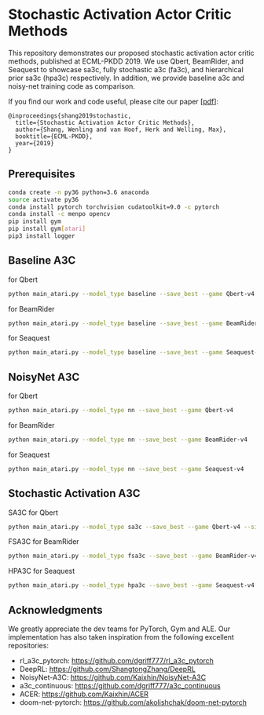 # Stochastic Activation Actor Critic Methods

This repository demonstrates our proposed stochastic activation actor critic methods, published at ECML-PKDD 2019. We use Qbert, BeamRider, and Seaquest to showcase sa3c, fully stochastic a3c (fa3c), and hierarchical prior sa3c (hpa3c) respectively. In addition, we provide baseline a3c and noisy-net training code as comparison. 

If you find our work and code useful, please cite our paper [[pdf](http://www-personal.umich.edu/~shangw/ecml19.pdf)]:
```
@inproceedings{shang2019stochastic,
  title={Stochastic Activation Actor Critic Methods},
  author={Shang, Wenling and van Hoof, Herk and Welling, Max},
  booktitle={ECML-PKDD},
  year={2019}
}
```

## Prerequisites
```bash
conda create -n py36 python=3.6 anaconda
source activate py36
conda install pytorch torchvision cudatoolkit=9.0 -c pytorch
conda install -c menpo opencv
pip install gym
pip install gym[atari]
pip3 install logger
```

## Baseline A3C
for Qbert
```bash
python main_atari.py --model_type baseline --save_best --game Qbert-v4 
```
for BeamRider
```bash
python main_atari.py --model_type baseline --save_best --game BeamRider-v4
```
for Seaquest
```bash
python main_atari.py --model_type baseline --save_best --game Seaquest-v4
```

## NoisyNet A3C
for Qbert
```bash
python main_atari.py --model_type nn --save_best --game Qbert-v4
```
for BeamRider
```bash
python main_atari.py --model_type nn --save_best --game BeamRider-v4 
```
for Seaquest
```bash
python main_atari.py --model_type nn --save_best --game Seaquest-v4 
```

## Stochastic Activation A3C
SA3C for Qbert
```bash
python main_atari.py --model_type sa3c --save_best --game Qbert-v4 --sig 4
```
FSA3C for BeamRider
```bash
python main_atari.py --model_type fsa3c --save_best --game BeamRider-v4 --sig 4
```
HPA3C for Seaquest
```bash
python main_atari.py --model_type hpa3c --save_best --game Seaquest-v4 --crelu
```

## Acknowledgments
We greatly appreciate the dev teams for PyTorch, Gym and ALE. Our implementation has also taken inspiration from the following excellent repositories:
 - rl_a3c_pytorch: https://github.com/dgriff777/rl_a3c_pytorch
 - DeepRL: https://github.com/ShangtongZhang/DeepRL
 - NoisyNet-A3C: https://github.com/Kaixhin/NoisyNet-A3C
 - a3c_continuous: https://github.com/dgriff777/a3c_continuous
 - ACER: https://github.com/Kaixhin/ACER
 - doom-net-pytorch: https://github.com/akolishchak/doom-net-pytorch